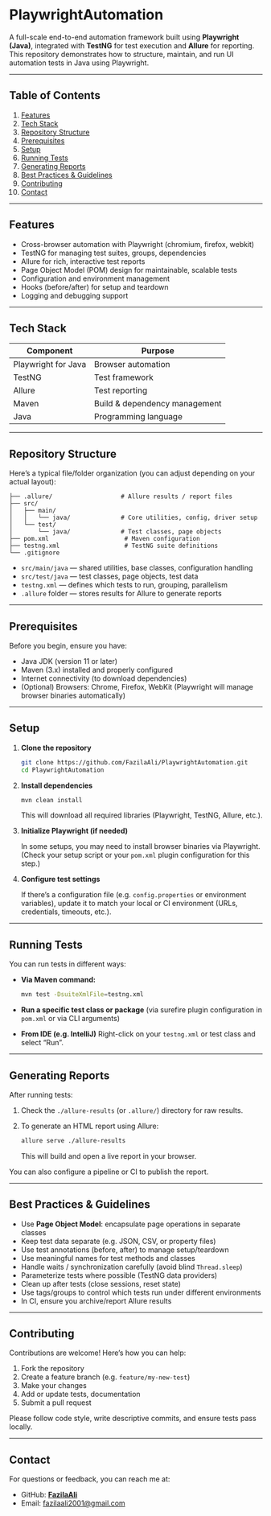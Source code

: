 # PlaywrightAutomation

A full-scale end-to-end automation framework built using **Playwright (Java)**, integrated with **TestNG** for test execution and **Allure** for reporting.
This repository demonstrates how to structure, maintain, and run UI automation tests in Java using Playwright.

---

## Table of Contents

1. [Features](#features)
2. [Tech Stack](#tech-stack)
3. [Repository Structure](#repository-structure)
4. [Prerequisites](#prerequisites)
5. [Setup](#setup)
6. [Running Tests](#running-tests)
7. [Generating Reports](#generating-reports)
8. [Best Practices & Guidelines](#best-practices--guidelines)
9. [Contributing](#contributing)
10. [Contact](#contact)

---

## Features

* Cross-browser automation with Playwright (chromium, firefox, webkit)
* TestNG for managing test suites, groups, dependencies
* Allure for rich, interactive test reports
* Page Object Model (POM) design for maintainable, scalable tests
* Configuration and environment management
* Hooks (before/after) for setup and teardown
* Logging and debugging support

---

## Tech Stack

| Component           | Purpose                       |
| ------------------- | ----------------------------- |
| Playwright for Java | Browser automation            |
| TestNG              | Test framework                |
| Allure              | Test reporting                |
| Maven               | Build & dependency management |
| Java                | Programming language          |

---

## Repository Structure

Here’s a typical file/folder organization (you can adjust depending on your actual layout):

```
├── .allure/                   # Allure results / report files  
├── src/                       
│   ├── main/
│   │   └── java/              # Core utilities, config, driver setup  
│   └── test/
│       └── java/              # Test classes, page objects  
├── pom.xml                     # Maven configuration  
├── testng.xml                  # TestNG suite definitions  
└── .gitignore                  
```

* `src/main/java` — shared utilities, base classes, configuration handling
* `src/test/java` — test classes, page objects, test data
* `testng.xml` — defines which tests to run, grouping, parallelism
* `.allure` folder — stores results for Allure to generate reports

---

## Prerequisites

Before you begin, ensure you have:

* Java JDK (version 11 or later)
* Maven (3.x) installed and properly configured
* Internet connectivity (to download dependencies)
* (Optional) Browsers: Chrome, Firefox, WebKit (Playwright will manage browser binaries automatically)

---

## Setup

1. **Clone the repository**

   ```bash
   git clone https://github.com/FazilaAli/PlaywrightAutomation.git
   cd PlaywrightAutomation
   ```

2. **Install dependencies**

   ```bash
   mvn clean install
   ```

   This will download all required libraries (Playwright, TestNG, Allure, etc.).

3. **Initialize Playwright (if needed)**

   In some setups, you may need to install browser binaries via Playwright.
   (Check your setup script or your `pom.xml` plugin configuration for this step.)

4. **Configure test settings**

   If there’s a configuration file (e.g. `config.properties` or environment variables), update it to match your local or CI environment (URLs, credentials, timeouts, etc.).

---

## Running Tests

You can run tests in different ways:

* **Via Maven command:**

  ```bash
  mvn test -DsuiteXmlFile=testng.xml
  ```

* **Run a specific test class or package** (via surefire plugin configuration in `pom.xml` or via CLI arguments)

* **From IDE (e.g. IntelliJ)**
  Right-click on your `testng.xml` or test class and select “Run”.

---

## Generating Reports

After running tests:

1. Check the `./allure-results` (or `.allure/`) directory for raw results.
2. To generate an HTML report using Allure:

   ```bash
   allure serve ./allure-results
   ```

   This will build and open a live report in your browser.

You can also configure a pipeline or CI to publish the report.

---

## Best Practices & Guidelines

* Use **Page Object Model**: encapsulate page operations in separate classes
* Keep test data separate (e.g. JSON, CSV, or property files)
* Use test annotations (before, after) to manage setup/teardown
* Use meaningful names for test methods and classes
* Handle waits / synchronization carefully (avoid blind `Thread.sleep`)
* Parameterize tests where possible (TestNG data providers)
* Clean up after tests (close sessions, reset state)
* Use tags/groups to control which tests run under different environments
* In CI, ensure you archive/report Allure results

---

## Contributing

Contributions are welcome! Here’s how you can help:

1. Fork the repository
2. Create a feature branch (e.g. `feature/my-new-test`)
3. Make your changes
4. Add or update tests, documentation
5. Submit a pull request

Please follow code style, write descriptive commits, and ensure tests pass locally.

---

## Contact

For questions or feedback, you can reach me at:

* GitHub: **[FazilaAli](https://github.com/FazilaAli)**
* Email: fazilaali2001@gmail.com

